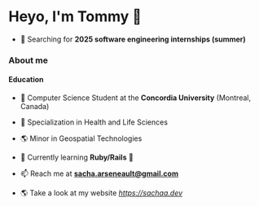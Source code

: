 <h1> Heyo, I'm Tommy 👋 </h1>

- 🤔 Searching for **2025 software engineering internships (summer)**

<h3>About me</h3>

<h4>Education</h4>

- 🔭 Computer Science Student at the **Concordia University** (Montreal, Canada)

- 🌱 Specialization in Health and Life Sciences

- 🌎 Minor in Geospatial Technologies

- 🌱 Currently learning **Ruby/Rails** 🚂


- 📫 Reach me at **sacha.arseneault@gmail.com**

- 🌎 Take a look at my website *https://sachaa.dev*

<!--
**Tom-Cao/Tom-Cao** is a ✨ _special_ ✨ repository because its `README.md` (this file) appears on your GitHub profile.

Here are some ideas to get you started:

- 🔭 I’m currently working on ...
- 🌱 I’m currently learning ...
- 👯 I’m looking to collaborate on ...
- 🤔 I’m looking for help with ...
- 💬 Ask me about ...
- 📫 How to reach me: ...
- 😄 Pronouns: ...
- ⚡ Fun fact: ...
-->
